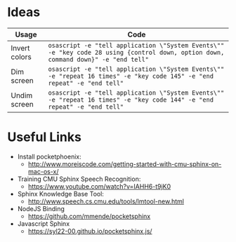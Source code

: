 # Ideas

| Usage         | Code                                                                                                                               |
|---------------|------------------------------------------------------------------------------------------------------------------------------------|
| Invert colors | `osascript -e "tell application \"System Events\"" -e "key code 28 using {control down, option down, command down}" -e "end tell"` |
| Dim screen    | `osascript -e "tell application \"System Events\"" -e "repeat 16 times" -e "key code 145" -e "end repeat" -e "end tell"`           |
| Undim screen  | `osascript -e "tell application \"System Events\"" -e "repeat 16 times" -e "key code 144" -e "end repeat" -e "end tell"`           |

# Useful Links

- Install pocketphoenix:
  - http://www.moreiscode.com/getting-started-with-cmu-sphinx-on-mac-os-x/
- Training CMU Sphinx Speech Recognition: 
  - https://www.youtube.com/watch?v=IAHH6-t9jK0
- Sphinx Knowledge Base Tool: 
  - http://www.speech.cs.cmu.edu/tools/lmtool-new.html
- NodeJS Binding
  - https://github.com/mmende/pocketsphinx
- Javascript Sphinx
  - https://syl22-00.github.io/pocketsphinx.js/
  
